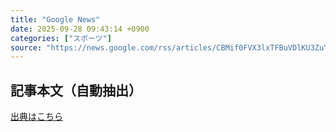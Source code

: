 ```yaml
---
title: "Google News"
date: 2025-09-28 09:43:14 +0900
categories: ["スポーツ"]
source: "https://news.google.com/rss/articles/CBMif0FVX3lxTFBuVDlKU3ZuY3pmYnI5ZUdMSXJkeENQcWFubmp1REFCZGZIaDNGMjZpYW9DUnpMVTEtOFBPdVE3QmhKM21BaUlMUkJFMHBMbDJDZEptVjhuQmNQRm5heHRFZkMyaHZac0oyb0xrRkF2QzlBcnI3QXdKWkQ5aW80U2s?oc=5"
---
```


## 記事本文（自動抽出）
<body class="y0K44d EA71Tc" id="readabilityBody"></body>

[出典はこちら](https://news.google.com/rss/articles/CBMif0FVX3lxTFBuVDlKU3ZuY3pmYnI5ZUdMSXJkeENQcWFubmp1REFCZGZIaDNGMjZpYW9DUnpMVTEtOFBPdVE3QmhKM21BaUlMUkJFMHBMbDJDZEptVjhuQmNQRm5heHRFZkMyaHZac0oyb0xrRkF2QzlBcnI3QXdKWkQ5aW80U2s?oc=5)
